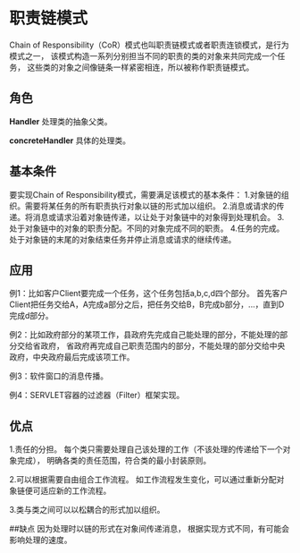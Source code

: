 # 职责链模式
Chain of Responsibility（CoR）模式也叫职责链模式或者职责连锁模式，是行为模式之一，
该模式构造一系列分别担当不同的职责的类的对象来共同完成一个任务，
这些类的对象之间像链条一样紧密相连，所以被称作职责链模式。

## 角色
**Handler** 
处理类的抽象父类。

**concreteHandler** 
具体的处理类。

## 基本条件
要实现Chain of Responsibility模式，需要满足该模式的基本条件：
1.对象链的组织。需要将某任务的所有职责执行对象以链的形式加以组织。
2.消息或请求的传递。将消息或请求沿着对象链传递，以让处于对象链中的对象得到处理机会。
3.处于对象链中的对象的职责分配。不同的对象完成不同的职责。
4.任务的完成。处于对象链的末尾的对象结束任务并停止消息或请求的继续传递。 


## 应用
例1：比如客户Client要完成一个任务，这个任务包括a,b,c,d四个部分。
首先客户Client把任务交给A，A完成a部分之后，把任务交给B，B完成b部分，...，直到D完成d部分。

例2：比如政府部分的某项工作，县政府先完成自己能处理的部分，不能处理的部分交给省政府，
省政府再完成自己职责范围内的部分，不能处理的部分交给中央政府，中央政府最后完成该项工作。

例3：软件窗口的消息传播。

例4：SERVLET容器的过滤器（Filter）框架实现。

## 优点
1.责任的分担。
每个类只需要处理自己该处理的工作（不该处理的传递给下一个对象完成），
明确各类的责任范围，符合类的最小封装原则。

2.可以根据需要自由组合工作流程。
如工作流程发生变化，可以通过重新分配对象链便可适应新的工作流程。

3.类与类之间可以以松耦合的形式加以组织。

##缺点
因为处理时以链的形式在对象间传递消息，
根据实现方式不同，有可能会影响处理的速度。
